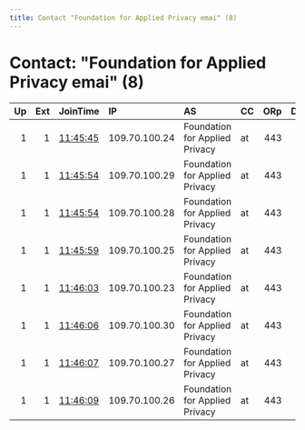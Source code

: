 ```yaml
---
title: Contact "Foundation for Applied Privacy emai" (8)
---
```


# Contact: "Foundation for Applied Privacy emai" (8)

|   Up |   Ext | JoinTime                                                                                            | IP            | AS                             | CC   |   ORp |   Dirp | OS   | Version   | Nickname    |   eFamMembers |
|-----:|------:|:----------------------------------------------------------------------------------------------------|:--------------|:-------------------------------|:-----|------:|-------:|:-----|:----------|:------------|--------------:|
|    1 |     1 | [11:45:45](https://metrics.torproject.org/rs.html#details/6391FC08FA1587F474AEA854D91A656F5EB7212C) | 109.70.100.24 | Foundation for Applied Privacy | at   |   443 |     80 | BSD  | 0.4.3.6   | avocado     |            35 |
|    1 |     1 | [11:45:54](https://metrics.torproject.org/rs.html#details/61C03827FD9914CDCB2EA809A824A435AEA0189A) | 109.70.100.29 | Foundation for Applied Privacy | at   |   443 |     80 | BSD  | 0.4.3.6   | artischocke |            35 |
|    1 |     1 | [11:45:54](https://metrics.torproject.org/rs.html#details/B2FB3A302B56EFDBF0CA061E84BE4599305CE477) | 109.70.100.28 | Foundation for Applied Privacy | at   |   443 |     80 | BSD  | 0.4.3.6   | mangold     |            35 |
|    1 |     1 | [11:45:59](https://metrics.torproject.org/rs.html#details/67B751FF156E76F6B715BDBA2F23CF2D3BE43CFA) | 109.70.100.25 | Foundation for Applied Privacy | at   |   443 |     80 | BSD  | 0.4.3.6   | rotkraut    |            35 |
|    1 |     1 | [11:46:03](https://metrics.torproject.org/rs.html#details/61D1CDF92A05E59A06B6E20A39247696712B0009) | 109.70.100.23 | Foundation for Applied Privacy | at   |   443 |     80 | BSD  | 0.4.3.6   | kren        |            35 |
|    1 |     1 | [11:46:06](https://metrics.torproject.org/rs.html#details/1AB5E57A8356C94803B9199FD4A9845854E6A0AC) | 109.70.100.30 | Foundation for Applied Privacy | at   |   443 |     80 | BSD  | 0.4.3.6   | rhabarber   |            35 |
|    1 |     1 | [11:46:07](https://metrics.torproject.org/rs.html#details/8EC720BE33B7F6D59A3495B400BF36DEA6B97D21) | 109.70.100.27 | Foundation for Applied Privacy | at   |   443 |     80 | BSD  | 0.4.3.6   | ingwer      |            35 |
|    1 |     1 | [11:46:09](https://metrics.torproject.org/rs.html#details/CD685F61CDDAF92EA1944DC8ACDCD2E2AA7A8AC2) | 109.70.100.26 | Foundation for Applied Privacy | at   |   443 |     80 | BSD  | 0.4.3.6   | porree      |            35 |
